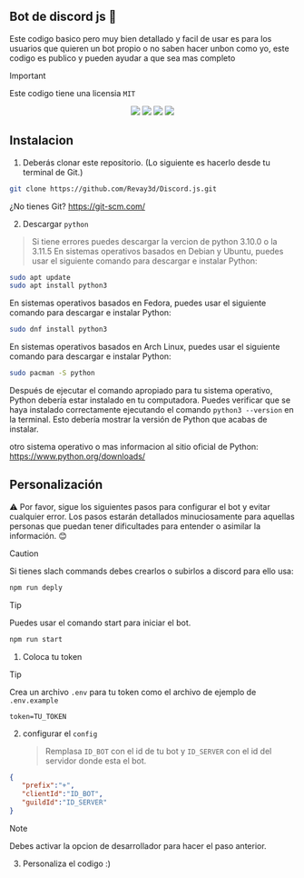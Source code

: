 ## Bot de discord js 🤖
 Este codigo basico pero muy bien detallado y facil de usar es para los usuarios que quieren un bot propio o no saben hacer unbon como yo, este codigo es publico y pueden ayudar a que sea mas completo

>[!IMPORTANT]
>Este codigo tiene una licensia ``MIT``
    
 <p align="center">
  
<img src="https://img.shields.io/badge/version-1.0-green"/> 
<img src="https://img.shields.io/badge/author-RevayDev-blue"/> 
<img src="https://img.shields.io/badge/licencia-MIT-red"/> 
<img src="https://img.shields.io/badge/aria-Bot de discord.js-yellow"/>
  
</p>

## Instalacion
  1. Deberás clonar este repositorio. (Lo siguiente es hacerlo desde tu terminal de Git.)
   ```Bash
   git clone https://github.com/Revay3d/Discord.js.git
   ```
   ¿No tienes Git? https://git-scm.com/
  
  2. Descargar ``python``
   > Si tiene errores puedes descargar la vercion de python 3.10.0 o la 3.11.5
   En sistemas operativos basados en Debian y Ubuntu, puedes usar el siguiente comando para descargar e instalar Python:
 ```Bash
 sudo apt update
 sudo apt install python3
 ```
  En sistemas operativos basados en Fedora, puedes usar el siguiente comando para descargar e instalar Python:
  ```Bash
 sudo dnf install python3
 ```
 En sistemas operativos basados en Arch Linux, puedes usar el siguiente comando para descargar e instalar Python:
 ```Bash
 sudo pacman -S python
 ```
 Después de ejecutar el comando apropiado para tu sistema operativo, Python debería estar instalado en tu computadora. Puedes verificar que se haya instalado correctamente ejecutando el 
 comando ``python3 --version`` en la terminal. Esto debería mostrar la versión de Python que acabas de instalar.

 otro sistema operativo o mas informacion al sitio oficial de Python: 
 https://www.python.org/downloads/

## Personalización
⚠ Por favor, sigue los siguientes pasos para configurar el bot y evitar cualquier error. Los pasos estarán detallados minuciosamente para aquellas personas que puedan tener dificultades para entender o asimilar la información. 😊

>[!CAUTION]
>Si tienes slach commands debes crearlos o subirlos a discord para ello usa:
>```Bash
>npm run deply
>```

>[!TiP]
>Puedes usar el comando start para iniciar el bot.
>```Bash
>npm run start
>```

1. Coloca tu token
>[!TIP]
>Crea un archivo ``.env`` para tu token como el archivo de ejemplo de ``.env.example``
>```.env
>token=TU_TOKEN
>```


2. configurar el ``config``
   > Remplasa ``ID_BOT`` con el id de tu bot y ``ID_SERVER`` con el id del servidor donde esta el bot.
 ```json
{
    "prefix":"+",
    "clientId":"ID_BOT",
    "guildId":"ID_SERVER"
}
 ```
>[!NOTE]
>Debes activar la opcion de desarrollador para hacer el paso anterior.


3. Personaliza el codigo :)


 

